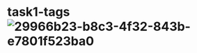 # task1-tags![29966b23-b8c3-4f32-843b-e7801f523ba0](https://user-images.githubusercontent.com/111347556/224568681-9c2c8ded-66ed-49ed-963b-3e7bbfab05bd.jpg)
